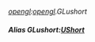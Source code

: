 _[opengl](../../modules/opengl/opengl-module.md):[opengl](../../modules/opengl/opengl-module.md).GLushort_
##### Alias GLushort:[UShort](../../modules/wonkey/wonkey-types-ushort.md)
